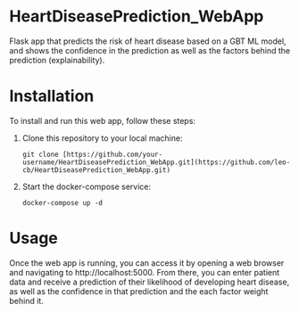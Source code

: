# HeartDiseasePrediction_WebApp
Flask app that predicts the risk of heart disease based on a GBT ML model, and shows the confidence in the prediction as well as the factors behind the prediction (explainability).

# Installation
To install and run this web app, follow these steps:

1. Clone this repository to your local machine:
   ```shell
   git clone [https://github.com/your-username/HeartDiseasePrediction_WebApp.git](https://github.com/leo-cb/HeartDiseasePrediction_WebApp.git)
3. Start the docker-compose service:
   ```shell
   docker-compose up -d

# Usage
Once the web app is running, you can access it by opening a web browser and navigating to http://localhost:5000. From there, you can enter patient data and receive a prediction of their likelihood of developing heart disease, as well as the confidence in that prediction and the each factor weight behind it.
